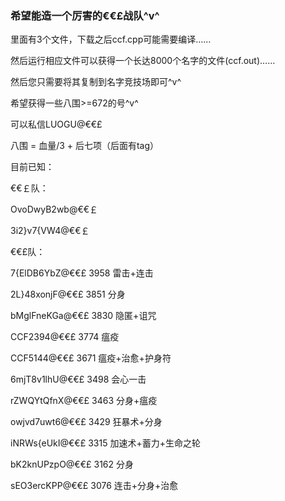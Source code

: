 ### 希望能造一个厉害的€€£战队^v^

里面有3个文件，下载之后ccf.cpp可能需要编译……

然后运行相应文件可以获得一个长达8000个名字的文件(ccf.out)……

然后您只需要将其复制到名字竞技场即可^v^

希望获得一些八围>=672的号^v^

可以私信LUOGU@€€£

八围 = 血量/3 + 后七项（后面有tag）

目前已知：

€€￡队：

OvoDwyB2wb@€€￡

3i2}v7{VW4@€€￡

€€£队：

7{ElDB6YbZ@€€£ 3958 雷击+连击

2L}48xonjF@€€£ 3851 分身

bMglFneKGa@€€£ 3830 隐匿+诅咒

CCF2394@€€£ 3774 瘟疫

CCF5144@€€£ 3671 瘟疫+治愈+护身符

6mjT8v1lhU@€€£ 3498 会心一击

rZWQYtQfnX@€€£ 3463 分身+瘟疫

owjvd7uwt6@€€£ 3429 狂暴术+分身

iNRWs{eUkI@€€£ 3315 加速术+蓄力+生命之轮

bK2knUPzpO@€€£ 3162 分身

sEO3ercKPP@€€£ 3076 连击+分身+治愈

